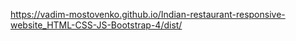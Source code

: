 https://vadim-mostovenko.github.io/Indian-restaurant-responsive-website_HTML-CSS-JS-Bootstrap-4/dist/
